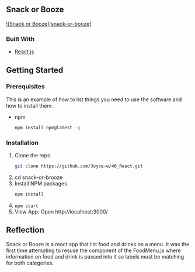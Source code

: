 
<!-- ABOUT THE PROJECT -->
## Snack or Booze 


[![Snack or Booze][snack-or-booze]](/snack-or-booze.gif)




### Built With
* [React.js](https://reactjs.org/)


<!-- GETTING STARTED -->
## Getting Started

### Prerequisites

This is an example of how to list things you need to use the software and how to install them.
* npm
  ```sh
  npm install npm@latest -g
  ```

### Installation

1. Clone the repo
   ```sh
   git clone https://github.com/Joyce-w/40_React.git
   ```
2. cd snack-or-brooze
3. Install NPM packages
   ```sh
   npm install
   ```
4. ```npm start```
5. View App: Open http://localhost:3000/
 

## Reflection 
Snack or Booze is a react app that list food and drinks on a menu. 
It was the first time attempting to resuse the component of the FoodMenu.js where information on food and drink is passed into it so labels must be matching for both categories. 